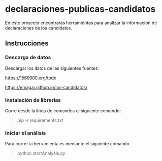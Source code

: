 # declaraciones-publicas-candidatos
En este proyecto encontrarás herramientas para analizar la información de declaraciones de los candidatos.

## Instrucciones

### Descarga de datos

Descargar los datos de las siguientes fuentes:

https://1560000.org/todo

https://emagar.github.io/los-candidatos/

### Instalación de librerías

Corre desde la linea de comandos el siguiente comando:

> pip -r requirements.txt

### Iniciar el análisis

Para correr la herramienta es mediante el siguiente comando

> python startAnalysis.py
